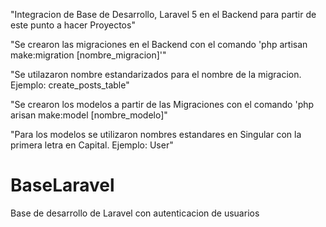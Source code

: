"Integracion de Base de Desarrollo, Laravel 5 en el Backend para partir de este punto a hacer Proyectos"

"Se crearon las migraciones en el Backend con el comando 'php artisan make:migration [nombre_migracion]'"

"Se utilazaron nombre estandarizados para el nombre de la migracion. Ejemplo: create_posts_table"

"Se crearon los modelos a partir de las Migraciones con el comando 'php arisan make:model [nombre_modelo]"

"Para los modelos se utilizaron nombres estandares en Singular con la primera letra en Capital. Ejemplo: User"
# BaseLaravel
Base de desarrollo de Laravel con autenticacion de usuarios
